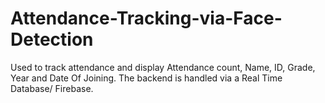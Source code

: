 # Attendance-Tracking-via-Face-Detection
Used to track attendance and display Attendance count, Name, ID, Grade, Year and Date Of Joining. The backend is handled via a Real Time Database/ Firebase.
